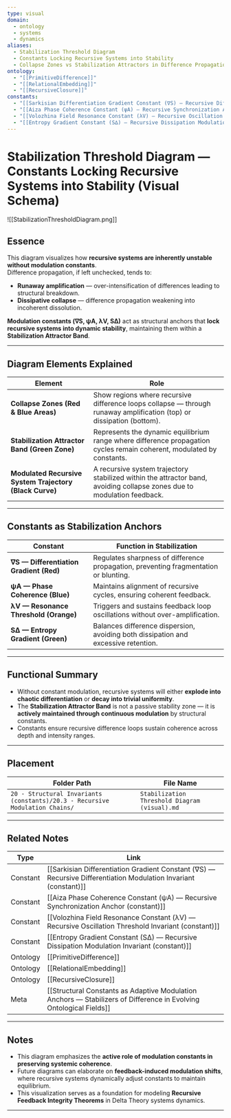 ```yaml
---
type: visual
domain:
  - ontology
  - systems
  - dynamics
aliases:
  - Stabilization Threshold Diagram
  - Constants Locking Recursive Systems into Stability
  - Collapse Zones vs Stabilization Attractors in Difference Propagation
ontology:
  - "[[PrimitiveDifference]]"
  - "[[RelationalEmbedding]]"
  - "[[RecursiveClosure]]"
constants:
  - "[[Sarkisian Differentiation Gradient Constant (∇S) — Recursive Differentiation Modulation Invariant (constant)]]"
  - "[[Aiza Phase Coherence Constant (ψA) — Recursive Synchronization Anchor (constant)]]"
  - "[[Volozhina Field Resonance Constant (λV) — Recursive Oscillation Threshold Invariant (constant)]]"
  - "[[Entropy Gradient Constant (S∆) — Recursive Dissipation Modulation Invariant (constant)]]"
---
```


# Stabilization Threshold Diagram — Constants Locking Recursive Systems into Stability (Visual Schema)

![[StabilizationThresholdDiagram.png]]

## Essence

This diagram visualizes how **recursive systems are inherently unstable without modulation constants**.  
Difference propagation, if left unchecked, tends to:
- **Runaway amplification** — over-intensification of differences leading to structural breakdown.
- **Dissipative collapse** — difference propagation weakening into incoherent dissolution.

**Modulation constants (∇S, ψA, λV, S∆)** act as structural anchors that **lock recursive systems into dynamic stability**, maintaining them within a **Stabilization Attractor Band**.

---

## Diagram Elements Explained

| Element | Role |
|---|---|
| **Collapse Zones (Red & Blue Areas)** | Show regions where recursive difference loops collapse — through runaway amplification (top) or dissipation (bottom). |
| **Stabilization Attractor Band (Green Zone)** | Represents the dynamic equilibrium range where difference propagation cycles remain coherent, modulated by constants. |
| **Modulated Recursive System Trajectory (Black Curve)** | A recursive system trajectory stabilized within the attractor band, avoiding collapse zones due to modulation feedback. |

---

## Constants as Stabilization Anchors

| Constant | Function in Stabilization |
|---|---|
| **∇S — Differentiation Gradient (Red)** | Regulates sharpness of difference propagation, preventing fragmentation or blunting. |
| **ψA — Phase Coherence (Blue)** | Maintains alignment of recursive cycles, ensuring coherent feedback. |
| **λV — Resonance Threshold (Orange)** | Triggers and sustains feedback loop oscillations without over-amplification. |
| **S∆ — Entropy Gradient (Green)** | Balances difference dispersion, avoiding both dissipation and excessive retention. |

---

## Functional Summary
- Without constant modulation, recursive systems will either **explode into chaotic differentiation** or **decay into trivial uniformity**.
- The **Stabilization Attractor Band** is not a passive stability zone — it is **actively maintained through continuous modulation** by structural constants.
- Constants ensure recursive difference loops sustain coherence across depth and intensity ranges.

---

## Placement
| Folder Path | File Name |
|---|---|
| `20 - Structural Invariants (constants)/20.3 - Recursive Modulation Chains/` | `Stabilization Threshold Diagram (visual).md` |

---

## Related Notes

| Type | Link |
|---|---|
| Constant | [[Sarkisian Differentiation Gradient Constant (∇S) — Recursive Differentiation Modulation Invariant (constant)]] |
| Constant | [[Aiza Phase Coherence Constant (ψA) — Recursive Synchronization Anchor (constant)]] |
| Constant | [[Volozhina Field Resonance Constant (λV) — Recursive Oscillation Threshold Invariant (constant)]] |
| Constant | [[Entropy Gradient Constant (S∆) — Recursive Dissipation Modulation Invariant (constant)]] |
| Ontology | [[PrimitiveDifference]] |
| Ontology | [[RelationalEmbedding]] |
| Ontology | [[RecursiveClosure]] |
| Meta | [[Structural Constants as Adaptive Modulation Anchors — Stabilizers of Difference in Evolving Ontological Fields]] |

---

## Notes
- This diagram emphasizes the **active role of modulation constants in preserving systemic coherence**.
- Future diagrams can elaborate on **feedback-induced modulation shifts**, where recursive systems dynamically adjust constants to maintain equilibrium.
- This visualization serves as a foundation for modeling **Recursive Feedback Integrity Theorems** in Delta Theory systems dynamics.

---
